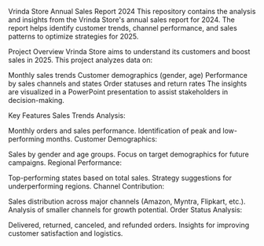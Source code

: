 Vrinda Store Annual Sales Report 2024
This repository contains the analysis and insights from the Vrinda Store's annual sales report for 2024. The report helps identify customer trends, channel performance, and sales patterns to optimize strategies for 2025.

Project Overview
Vrinda Store aims to understand its customers and boost sales in 2025. This project analyzes data on:

Monthly sales trends
Customer demographics (gender, age)
Performance by sales channels and states
Order statuses and return rates
The insights are visualized in a PowerPoint presentation to assist stakeholders in decision-making.

Key Features
Sales Trends Analysis:

Monthly orders and sales performance.
Identification of peak and low-performing months.
Customer Demographics:

Sales by gender and age groups.
Focus on target demographics for future campaigns.
Regional Performance:

Top-performing states based on total sales.
Strategy suggestions for underperforming regions.
Channel Contribution:

Sales distribution across major channels (Amazon, Myntra, Flipkart, etc.).
Analysis of smaller channels for growth potential.
Order Status Analysis:

Delivered, returned, canceled, and refunded orders.
Insights for improving customer satisfaction and logistics.
